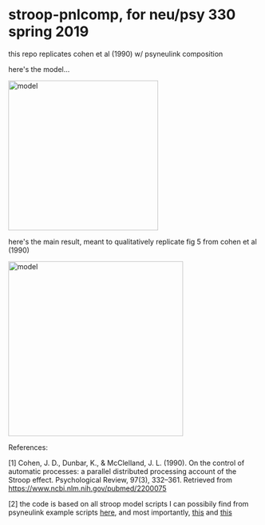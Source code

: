 # stroop-pnlcomp, for neu/psy 330 spring 2019 

this repo replicates cohen et al (1990) w/ psyneulink composition

here's the model... 

<img src="https://github.com/qihongl/stroop-pnlcomp/blob/master/imgs/STROOP-model.png" alt="model" height=300px>


here's the main result, meant to qualitatively replicate fig 5 from cohen et al (1990)

<img src="https://github.com/qihongl/stroop-pnlcomp/blob/master/imgs/stroop_0.2.png" alt="model" height=350px>





References: 

[1] Cohen, J. D., Dunbar, K., & McClelland, J. L. (1990). On the control of automatic processes: a parallel distributed processing account of the Stroop effect. Psychological Review, 97(3), 332–361. Retrieved from https://www.ncbi.nlm.nih.gov/pubmed/2200075

[2] the code is based on all stroop model scripts I can possibily find from psyneulink example scripts 
<a href="https://github.com/PrincetonUniversity/PsyNeuLink/tree/master/Scripts">here</a>, 
and most importantly,
<a href="https://github.com/PrincetonUniversity/PsyNeuLink/blob/master/Scripts/Examples/Stroop%20Basic.py">this</a> 
and 
<a href="https://github.com/PrincetonUniversity/PsyNeuLink/tree/master/Scripts">this</a>
